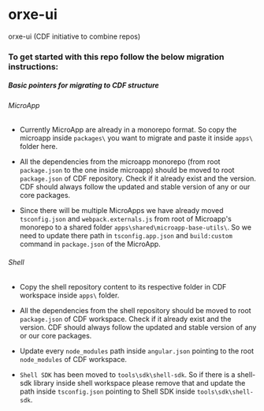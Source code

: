 # orxe-ui

orxe-ui (CDF initiative to combine repos)

### To get started with this repo follow the below migration instructions:

##### Basic pointers for migrating to CDF structure

###### MicroApp

- Currently MicroApp are already in a monorepo format. So copy the microapp inside `packages\` you want to migrate and paste it inside `apps\` folder here.

- All the dependencies from the microapp monorepo (from root `package.json` to the one inside microapp) should be moved to root `package.json` of CDF repository. Check if it already exist and the version. CDF should always follow the updated and stable version of any or our core packages.

- Since there will be multiple MicroApps we have already moved `tsconfig.json` and `webpack.externals.js` from root of Microapp's monorepo to a shared folder `apps\shared\microapp-base-utils\`. So we need to update there path in `tsconfig.app.json` and `build:custom` command in `package.json` of the MicroApp.

###### Shell

- Copy the shell repository content to its respective folder in CDF workspace inside `apps\` folder.

- All the dependencies from the shell repository should be moved to root `package.json` of CDF workspace. Check if it already exist and the version. CDF should always follow the updated and stable version of any or our core packages.

- Update every `node_modules` path inside `angular.json` pointing to the root `node_modules` of CDF workspace.

- `Shell SDK` has been moved to `tools\sdk\shell-sdk`. So if there is a shell-sdk library inside shell workspace please remove that and update the path inside `tsconfig.json` pointing to Shell SDK inside `tools\sdk\shell-sdk`.
